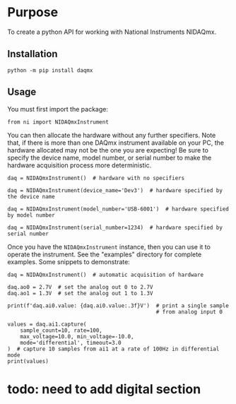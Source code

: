 # Purpose

To create a python API for working with National Instruments NIDAQmx.

## Installation

    python -m pip install daqmx

## Usage

You must first import the package:

    from ni import NIDAQmxInstrument
    
You can then allocate the hardware without any further specifiers.  Note that, 
if there is more than one DAQmx instrument available on your PC, the hardware
allocated may not be the one you are expecting!  Be sure to specify the device
name, model number, or serial number to make the hardware acquisition process
more deterministic.

    daq = NIDAQmxInstrument()  # hardware with no specifiers
    
    daq = NIDAQmxInstrument(device_name='Dev3')  # hardware specified by the device name
    
    daq = NIDAQmxInstrument(model_number='USB-6001')  # hardware specified by model number

    daq = NIDAQmxInstrument(serial_number=1234)  # hardware specified by serial number
    
Once you have the `NIDAQmxInstrument` instance, then you can use it to operate
the instrument.  See the "examples" directory for complete examples.  Some snippets
to demonstrate:

    daq = NIDAQmxInstrument()  # automatic acquisition of hardware

    daq.ao0 = 2.7V  # set the analog out 0 to 2.7V
    daq.ao1 = 1.3V  # set the analog out 1 to 1.3V

    print(f'daq.ai0.value: {daq.ai0.value:.3f}V')  # print a single sample 
                                                   # from analog input 0

    values = daq.ai1.capture(
        sample_count=10, rate=100,
        max_voltage=10.0, min_voltage=-10.0,
        mode='differential', timeout=3.0
    )  # capture 10 samples from ai1 at a rate of 100Hz in differential mode
    print(values)


# todo: need to add digital section
